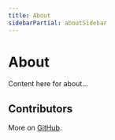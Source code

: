 ```yaml
---
title: About
sidebarPartial: aboutSidebar
---
```


# About

Content here for about...


## Contributors

More on [GitHub](https://github.com/Travix-International/frint/graphs/contributors).
